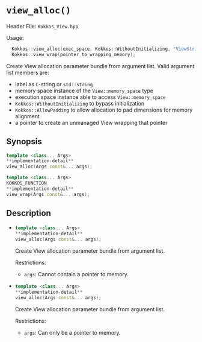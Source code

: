 # `view_alloc()`

Header File: `Kokkos_View.hpp`

Usage:
```c++
  Kokkos::view_alloc(exec_space, Kokkos::WithoutInitializing, "ViewString");
  Kokkos::view_wrap(pointer_to_wrapping_memory);
```

Create View allocation parameter bundle from argument list. Valid argument list members are:
 * label as `C`-string or `std::string`
 * memory space instance of the `View::memory_space` type
 * execution space instance able to access `View::memory_space`
 * `Kokkos::WithoutInitializing` to bypass initialization
 * `Kokkos::AllowPadding` to allow allocation to pad dimensions for memory alignment
 * a pointer to create an unmanaged View wrapping that pointer

## Synopsis

```cpp
template <class... Args>
**implementation-detail**
view_alloc(Args const&... args);

template <class... Args>
KOKKOS_FUNCTION
**implementation-detail**
view_wrap(Args const&... args);
```

## Description

* ```cpp
  template <class... Args>
  **implementation-detail**
  view_alloc(Args const&... args);
  ```
  Create View allocation parameter bundle from argument list.

  Restrictions:
  * `args`: Cannot contain a pointer to memory.

* ```cpp
  template <class... Args>
  **implementation-detail**
  view_alloc(Args const&... args);
  ```
  Create View allocation parameter bundle from argument list.

  Restrictions:
  * `args`: Can only be a pointer to memory.
